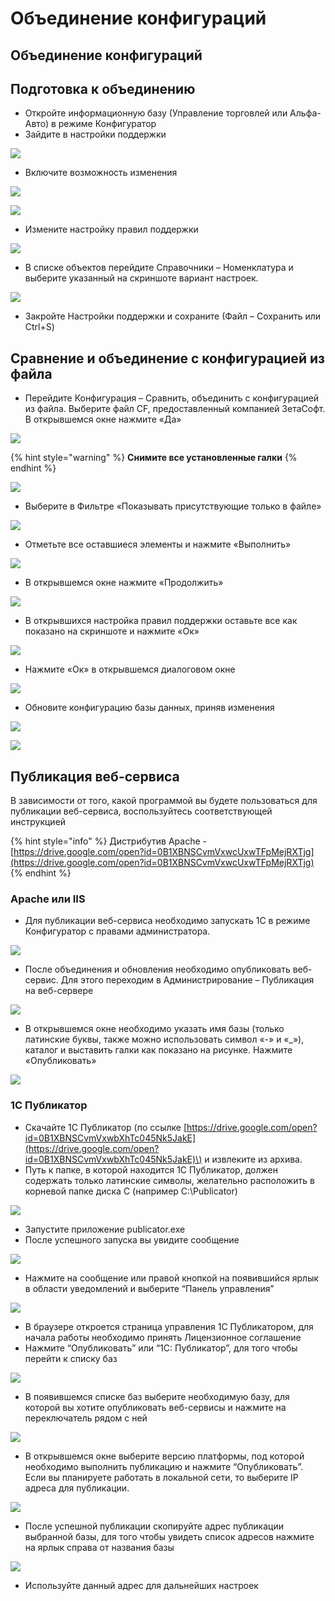 # Объединение конфигураций

## Объединение конфигураций

##  Подготовка к объединению

* Откройте информационную базу \(Управление торговлей или Альфа-Авто\) в режиме Конфигуратор
* Зайдите в настройки поддержки

![](../.gitbook/assets/image%20%2810%29.png)

* Включите возможность изменения

![](../.gitbook/assets/image%20%282%29.png)

![](../.gitbook/assets/image%20%2821%29.png)

* Измените настройку правил поддержки

![](../.gitbook/assets/image%20%2860%29.png)

* В списке объектов перейдите Справочники – Номенклатура и выберите указанный на скриншоте вариант настроек.

![](../.gitbook/assets/image%20%2831%29.png)

* Закройте Настройки поддержки и сохраните \(Файл – Сохранить или Ctrl+S\)



## Сравнение и объединение с конфигурацией из файла

* Перейдите Конфигурация – Сравнить, объединить с конфигурацией из файла. Выберите файл CF, предоставленный компанией ЗетаСофт. В открывшемся окне нажмите «Да»

![](../.gitbook/assets/image%20%2859%29.png)

{% hint style="warning" %}
**Снимите все установленные галки**
{% endhint %}

![](../.gitbook/assets/image%20%2851%29.png)

* Выберите в Фильтре «Показывать присутствующие только в файле»

![](../.gitbook/assets/image%20%2841%29.png)

* Отметьте все оставшиеся элементы и нажмите «Выполнить»

![](../.gitbook/assets/image%20%2833%29.png)

* В открывшемся окне нажмите «Продолжить»

![](../.gitbook/assets/image%20%2849%29.png)

* В открывшихся настройка правил поддержки оставьте все как показано на скриншоте и нажмите «Ок»

![](../.gitbook/assets/image%20%2843%29.png)

* Нажмите «Ок» в открывшемся диалоговом окне

![](../.gitbook/assets/image%20%284%29.png)

* Обновите конфигурацию базы данных, приняв изменения

![](../.gitbook/assets/image%20%2840%29.png)

![](../.gitbook/assets/image%20%2837%29.png)

## Публикация веб-сервиса

В зависимости от того, какой программой вы будете пользоваться для публикации веб-сервиса, воспользуйтесь соответствующей инструкцией

{% hint style="info" %}
Дистрибутив Apache - [https://drive.google.com/open?id=0B1XBNSCvmVxwcUxwTFpMejRXTjg](https://drive.google.com/open?id=0B1XBNSCvmVxwcUxwTFpMejRXTjg)
{% endhint %}

### Apache или IIS

* Для публикации веб-сервиса необходимо запускать 1С в режиме Конфигуратор с правами администратора.

![](../.gitbook/assets/image%20%2814%29.png)

* После объединения и обновления необходимо опубликовать веб-сервис. Для этого переходим в Администрирование – Публикация на веб-сервере

![](../.gitbook/assets/image%20%2813%29.png)

* В открывшемся окне необходимо указать имя базы \(только латинские буквы, также можно использовать символ «-» и «\_»\), каталог и выставить галки как показано на рисунке. Нажмите «Опубликовать»

![](../.gitbook/assets/image%20%2838%29.png)

### 1С Публикатор

* Скачайте 1С Публикатор \(по ссылке [https://drive.google.com/open?id=0B1XBNSCvmVxwbXhTc045Nk5JakE](https://drive.google.com/open?id=0B1XBNSCvmVxwbXhTc045Nk5JakE)\) и извлеките из архива.
* Путь к папке, в которой находится 1С Публикатор, должен содержать только латинские символы, желательно расположить в корневой папке диска С \(например C:\Publicator\)

![](../.gitbook/assets/image%20%2857%29.png)

* Запустите приложение publicator.exe
* После успешного запуска вы увидите сообщение

![](../.gitbook/assets/image%20%2815%29.png)



* Нажмите на сообщение или правой кнопкой на появившийся ярлык в области уведомлений и выберите “Панель управления”

![](../.gitbook/assets/image%20%2847%29.png)

* В браузере откроется страница управления 1С Публикатором, для начала работы необходимо принять Лицензионное соглашение
* Нажмите “Опубликовать” или “1С: Публикатор”, для того чтобы перейти к списку баз

![](../.gitbook/assets/image%20%289%29.png)

* В появившемся списке баз выберите необходимую базу, для которой вы хотите опубликовать веб-сервисы и нажмите на переключатель рядом с ней

![](../.gitbook/assets/image%20%281%29.png)

* В открывшемся окне выберите версию платформы, под которой необходимо выполнить публикацию и нажмите “Опубликовать”. Если вы планируете работать в локальной сети, то выберите IP адреса для публикации.

![](../.gitbook/assets/image%20%2839%29.png)

* После успешной публикации скопируйте адрес публикации выбранной базы, для того чтобы увидеть список адресов нажмите на ярлык справа от названия базы

![](../.gitbook/assets/image%20%2816%29.png)

* Используйте данный адрес для дальнейших настроек





